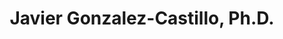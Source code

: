 ---
title: "Javier Gonzalez-Castillo, Ph.D."
presenter_id: javier_gonzalez-castillo
permalink: /member_full_presentations/javier_gonzalez-castillo
layout: member_all_presentations
---
